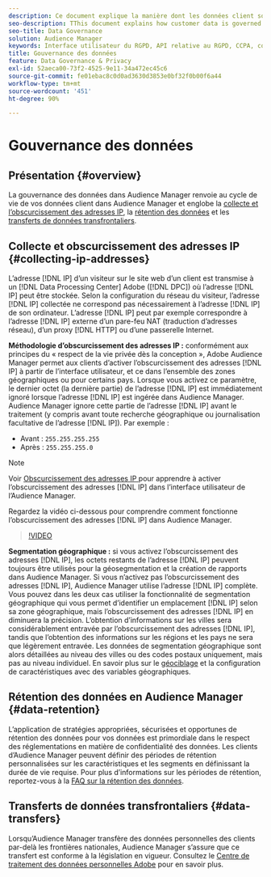 ```yaml
---
description: Ce document explique la manière dont les données client sont gérées dans Audience Manager.
seo-description: TThis document explains how customer data is governed in Audience Manager.
seo-title: Data Governance
solution: Audience Manager
keywords: Interface utilisateur du RGPD, API relative au RGPD, CCPA, confidentialité, consentement, obscurcissement, gouvernance
title: Gouvernance des données
feature: Data Governance & Privacy
exl-id: 52aeca00-73f2-4525-9e11-34a472ec45c6
source-git-commit: fe01ebac8c0d0ad3630d3853e0bf32f0b00f6a44
workflow-type: tm+mt
source-wordcount: '451'
ht-degree: 90%

---
```


# Gouvernance des données

## Présentation {#overview}

La gouvernance des données dans Audience Manager renvoie au cycle de vie de vos données client dans Audience Manager et englobe la [collecte et l’obscurcissement des adresses IP](data-governance.md#collecting-ip-addresses), la [rétention des données](data-governance.md#data-retention) et les [transferts de données transfrontaliers](data-governance.md#data-transfers).

## Collecte et obscurcissement des adresses IP {#collecting-ip-addresses}

L’adresse [!DNL IP] d’un visiteur sur le site web d’un client est transmise à un [!DNL Data Processing Center] Adobe ([!DNL DPC]) où l’adresse [!DNL IP] peut être stockée. Selon la configuration du réseau du visiteur, l’adresse [!DNL IP] collectée ne correspond pas nécessairement à l’adresse [!DNL IP] de son ordinateur. L’adresse [!DNL IP] peut par exemple correspondre à l’adresse [!DNL IP] externe d’un pare-feu NAT (traduction d’adresses réseau), d’un proxy [!DNL HTTP] ou d’une passerelle Internet.

**Méthodologie d’obscurcissement des adresses IP :** conformément aux principes du « respect de la vie privée dès la conception », Adobe Audience Manager permet aux clients d’activer l’obscurcissement des adresses [!DNL IP] à partir de l’interface utilisateur, et ce dans l’ensemble des zones géographiques ou pour certains pays. Lorsque vous activez ce paramètre, le dernier octet (la dernière partie) de l’adresse [!DNL IP] est immédiatement ignoré lorsque l’adresse [!DNL IP] est ingérée dans Audience Manager. Audience Manager ignore cette partie de l’adresse [!DNL IP] avant le traitement (y compris avant toute recherche géographique ou journalisation facultative de l’adresse [!DNL IP]). Par exemple :

* Avant : `255.255.255.255`
* Après : `255.255.255.0`

>[!NOTE]
>
>Voir [ Obscurcissement des adresses IP ](../../features/administration/ip-obfuscation.md) pour apprendre à activer l’obscurcissement des adresses [!DNL IP] dans l’interface utilisateur de l’Audience Manager.

Regardez la vidéo ci-dessous pour comprendre comment fonctionne l’obscurcissement des adresses [!DNL IP] dans Audience Manager.

>[!VIDEO](https://video.tv.adobe.com/v/27218/)

**Segmentation géographique :** si vous activez l’obscurcissement des adresses [!DNL IP], les octets restants de l’adresse [!DNL IP] peuvent toujours être utilisés pour la géosegmentation et la création de rapports dans Audience Manager. Si vous n’activez pas l’obscurcissement des adresses [!DNL IP], Audience Manager utilise l’adresse [!DNL IP] complète. Vous pouvez dans les deux cas utiliser la fonctionnalité de segmentation géographique qui vous permet d’identifier un emplacement [!DNL IP] selon sa zone géographique, mais l’obscurcissement des adresses [!DNL IP] en diminuera la précision. L’obtention d’informations sur les villes sera considérablement entravée par l’obscurcissement des adresses [!DNL IP], tandis que l’obtention des informations sur les régions et les pays ne sera que légèrement entravée. Les données de segmentation géographique sont alors détaillées au niveau des villes ou des codes postaux uniquement, mais pas au niveau individuel. En savoir plus sur le [géociblage](../../features/traits/trait-geotarget-keys.md) et la configuration de caractéristiques avec des variables géographiques.

## Rétention des données en Audience Manager {#data-retention}

L’application de stratégies appropriées, sécurisées et opportunes de rétention des données pour vos données est primordiale dans le respect des réglementations en matière de confidentialité des données. Les clients d’Audience Manager peuvent définir des périodes de rétention personnalisées sur les caractéristiques et les segments en définissant la durée de vie requise. Pour plus d’informations sur les périodes de rétention, reportez-vous à la [FAQ sur la rétention des données](../../faq/faq-privacy.md).

## Transferts de données transfrontaliers {#data-transfers}

Lorsqu’Audience Manager transfère des données personnelles des clients par-delà les frontières nationales, Audience Manager s’assure que ce transfert est conforme à la législation en vigueur. Consultez le [Centre de traitement des données personnelles Adobe](https://www.adobe.com/fr/privacy/eudatatransfers.html) pour en savoir plus.
